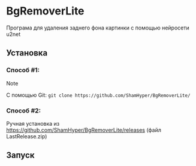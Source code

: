 # BgRemoverLite
Програма для удаления заднего фона картинки с помощью нейросети u2net
## Установка
### Способ #1:
> [!NOTE]
> С помощью Git:
> ```git clone https://github.com/ShamHyper/BgRemoverLite/```
### Способ #2:
Ручная установка из https://github.com/ShamHyper/BgRemoverLite/releases 
(файл LastRelease.zip)
## Запуск



